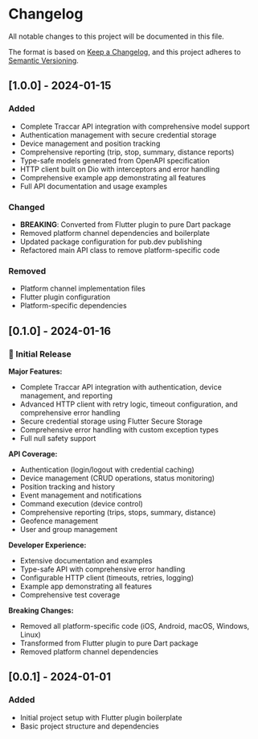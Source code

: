 # Changelog

All notable changes to this project will be documented in this file.

The format is based on [Keep a Changelog](https://keepachangelog.com/en/1.0.0/),
and this project adheres to [Semantic Versioning](https://semver.org/spec/v2.0.0.html).

## [1.0.0] - 2024-01-15

### Added
- Complete Traccar API integration with comprehensive model support
- Authentication management with secure credential storage
- Device management and position tracking
- Comprehensive reporting (trip, stop, summary, distance reports)
- Type-safe models generated from OpenAPI specification
- HTTP client built on Dio with interceptors and error handling
- Comprehensive example app demonstrating all features
- Full API documentation and usage examples

### Changed
- **BREAKING**: Converted from Flutter plugin to pure Dart package
- Removed platform channel dependencies and boilerplate
- Updated package configuration for pub.dev publishing
- Refactored main API class to remove platform-specific code

### Removed
- Platform channel implementation files
- Flutter plugin configuration
- Platform-specific dependencies

## [0.1.0] - 2024-01-16

### 🎉 Initial Release

**Major Features:**
- Complete Traccar API integration with authentication, device management, and reporting
- Advanced HTTP client with retry logic, timeout configuration, and comprehensive error handling
- Secure credential storage using Flutter Secure Storage
- Comprehensive error handling with custom exception types
- Full null safety support

**API Coverage:**
- Authentication (login/logout with credential caching)
- Device management (CRUD operations, status monitoring)
- Position tracking and history
- Event management and notifications
- Command execution (device control)
- Comprehensive reporting (trips, stops, summary, distance)
- Geofence management
- User and group management

**Developer Experience:**
- Extensive documentation and examples
- Type-safe API with comprehensive error handling
- Configurable HTTP client (timeouts, retries, logging)
- Example app demonstrating all features
- Comprehensive test coverage

**Breaking Changes:**
- Removed all platform-specific code (iOS, Android, macOS, Windows, Linux)
- Transformed from Flutter plugin to pure Dart package
- Removed platform channel dependencies

## [0.0.1] - 2024-01-01

### Added
- Initial project setup with Flutter plugin boilerplate
- Basic project structure and dependencies
